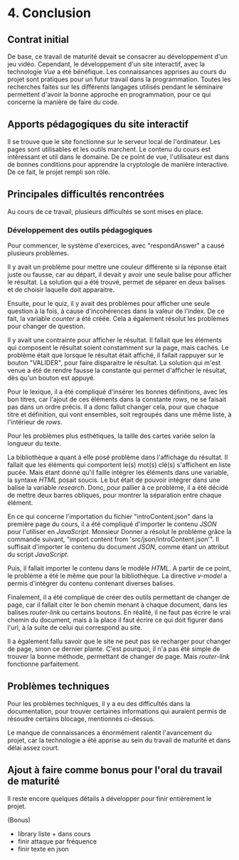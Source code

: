 # 4. Conclusion

## Contrat initial

De base, ce travail de maturité devait se consacrer au développement d'un jeu vidéo. Cependant, le développement d'un site interactif, avec la technologie *Vue* a été bénéfique. Les connaissances apprises au cours du projet sont pratiques pour un futur travail dans la programmation. Toutes les recherches faites sur les différents langages utilisés pendant le séminaire permettent d'avoir la bonne approche en programmation, pour ce qui concerne la manière de faire du code.

## Apports pédagogiques du site interactif

Il se trouve que le site fonctionne sur le serveur local de l'ordinateur. Les pages sont utilisables et les outils marchent. Le contenu du cours est intéressant et util dans le domaine. De ce point de vue, l'utilisateur est dans de bonnes conditions pour apprendre la cryptologie de manière interactive. De ce fait, le projet rempli son rôle.

## Principales difficultés rencontrées

Au cours de ce travail, plusieurs difficultés se sont mises en place.

### Développement des outils pédagogiques

Pour commencer, le système d'exercices, avec "respondAnswer" a causé plusieurs problèmes.

Il y avait un problème pour mettre une couleur différente si la réponse était juste ou fausse, car au départ, il devait y avoir une seule balise pour afficher le résultat. La solution qui a été trouvé, permet de séparer en deux balises et de choisir laquelle doit apparaitre.

Ensuite, pour le quiz, il y avait des problèmes pour afficher une seule question à la fois, à cause d'incohérences dans la valeur de l'index. De ce fait, la variable *counter* a été créée. Cela a également résolut les problèmes pour changer de question. 

Il y avait une contrainte pour afficher le résultat. Il fallait que les éléments qui composent le résultat soient constamment sur la page, mais cachés. Le problème était que lorsque le résultat était affiché, il fallait rappuyer sur le bouton "VALIDER", pour faire disparaitre le résultat. La solution qui m'est venue a été de rendre fausse la constante qui permet d'afficher le résultat, dès qu'un bouton est appuyé.

Pour le lexique, il a été compliqué d'insérer les bonnes définitions, avec les bon titres, car l'ajout de ces éléments dans la constante *rows*, ne se faisait pas dans un ordre précis. Il a donc fallut changer cela, pour que chaque titre et définition, qui vont ensembles, soit regroupés dans une même liste, à l'intérieur de *rows*.

Pour les problèmes plus esthétiques, la taille des cartes variée selon la longueur du texte.

La bibliothèque a quant à elle posé problème dans l'affichage du résultat. Il fallait que les éléments qui comportent le(s) mot(s) clé(s) s'affichent en liste pucée. Mais étant donné qu'il faille intégrer les éléments dans une variable, la syntaxe *HTML* posait soucis. Le but était de pouvoir intégrer dans une balise la variable *research*. Donc, pour pallier à ce problème, il a été décidé de mettre deux barres obliques, pour montrer la séparation entre chaque élément.

En ce qui concerne l'importation du fichier "introContent.json" dans la première page du cours, il a été compliqué d'importer le contenu *JSON* pour l'utiliser en *JavaScript*. Monsieur Donner a résolut le problème grâce la commande suivant, "import content from 'src/json/introContent.json'". Il suffisait d'importer le contenu du document *JSON*, comme étant un attribut du script *JavaScript*.

Puis, il fallait importer le contenu dans le modèle *HTML*. A partir de ce point, le problème a été le même que pour la bibliothèque. La directive *v-model* a permis d'intégrer du contenu contenant diverses balises.

Finalement, il a été compliqué de créer des outils permettant de changer de page, car il fallait citer le bon chemin menant à chaque document, dans les balises *router-link* ou certains boutons. En réalité, il ne faut pas écrire le vrai chemin du document, mais à la place il faut écrire ce qui doit figurer dans l'url, à la suite de celui qui correspond au site.

Il a également fallu savoir que le site ne peut pas se recharger pour changer de page, sinon ce dernier plante. C'est pourquoi, il n'a pas été simple de trouver la bonne méthode, permettant de changer de page. Mais *router-link* fonctionne parfaitement.

## Problèmes techniques

Pour les problèmes techniques, il y a eu des difficultés dans la documentation, pour trouver certaines informations qui auraient permis de résoudre certains blocage, mentionnés ci-dessus.

Le manque de connaissances a énormément ralentit l'avancement du projet, car la technologie a été apprise au sein du travail de maturité et dans délai assez court.

## Ajout à faire comme bonus pour l'oral du travail de maturité

Il reste encore quelques détails à développer pour finir entièrement le projet.


(Bonus)
- library liste + dans cours
- finir attaque par fréquence
- finir texte en json